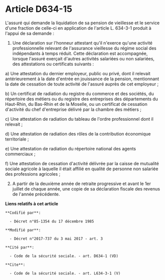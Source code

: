 # Article D634-15

L'assuré qui demande la liquidation de sa pension de vieillesse et le service d'une fraction de celle-ci en application de
l'article L. 634-3-1 produit à l'appui de sa demande : 

1. Une déclaration sur l'honneur attestant qu'il n'exerce qu'une activité professionnelle relevant de l'assurance vieillesse
du régime social des indépendants à temps réduit. Cette déclaration est accompagnée, lorsque l'assuré exerçait d'autres
activités salariées ou non salariées, des attestations ou certificats suivants : 

a) Une attestation du dernier employeur, public ou privé, dont il relevait antérieurement à la date d'entrée en jouissance de
la pension, mentionnant la date de cessation de toute activité de l'assuré auprès de cet employeur ; 

b) Un certificat de radiation du registre du commerce et des sociétés, du répertoire des métiers ou du registre des
entreprises des départements du Haut-Rhin, du Bas-Rhin et de la Moselle, ou un certificat de cessation d'activité du chef
d'entreprise délivré par la chambre des métiers ; 

c) Une attestation de radiation du tableau de l'ordre professionnel dont il relevait ; 

d) Une attestation de radiation des rôles de la contribution économique territoriale ; 

e) Une attestation de radiation du répertoire national des agents commerciaux ; 

f) Une attestation de cessation d'activité délivrée par la caisse de mutualité sociale agricole à laquelle il était affilié
en qualité de personne non salariée des professions agricoles ; 

2. A partir de la deuxième année de retraite progressive et avant le 1er juillet de chaque année, une copie de sa déclaration
fiscale des revenus de l'année précédente.

**Liens relatifs à cet article**

	**Codifié par**:

	  - Décret n°85-1354 du 17 décembre 1985

	**Modifié par**:

	  - Décret n°2017-737 du 3 mai 2017 - art. 3

	**Cité par**:

	  - Code de la sécurité sociale. - art. D634-1 (VD)

	**Cite**:

	  - Code de la sécurité sociale. - art. L634-3-1 (V)
